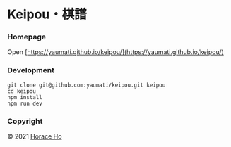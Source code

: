 # Keipou・棋譜

### Homepage

Open [https://yaumati.github.io/keipou/](https://yaumati.github.io/keipou/)

### Development
```
git clone git@github.com:yaumati/keipou.git keipou
cd keipou
npm install
npm run dev
```

### Copyright

&copy; 2021 [Horace Ho](https://horaceho.com)
